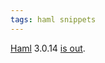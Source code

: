 ```yaml
---
tags: haml snippets
---
```


[Haml](/wiki/Haml) 3.0.14 [is out](http://groups.google.com/group/haml/browse_thread/thread/36026c54a5ab867e).
